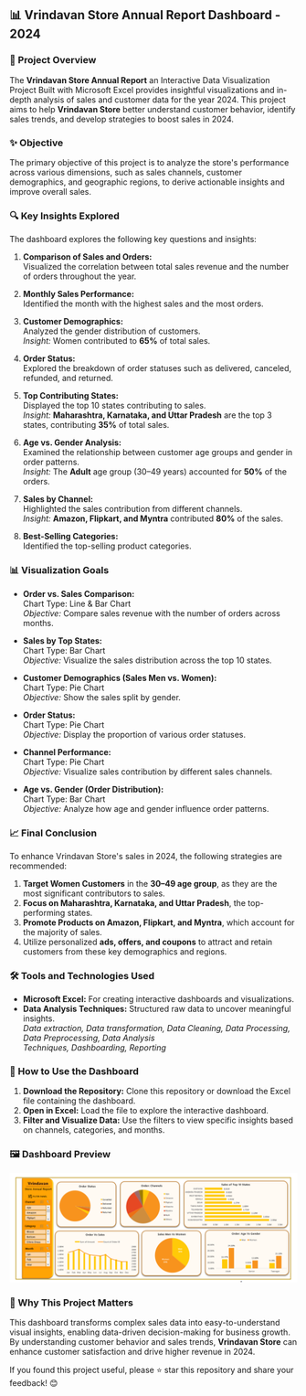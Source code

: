 ## 📊 Vrindavan Store Annual Report Dashboard - 2024  

### 📜 Project Overview  
The **Vrindavan Store Annual Report** an Interactive Data Visualization Project Built with Microsoft Excel provides insightful visualizations and in-depth analysis of sales and customer data for the year 2024. This project aims to help **Vrindavan Store** better understand customer behavior, identify sales trends, and develop strategies to boost sales in 2024.

### ✨ Objective  
The primary objective of this project is to analyze the store's performance across various dimensions, such as sales channels, customer demographics, and geographic regions, to derive actionable insights and improve overall sales.

### 🔍 Key Insights Explored  
The dashboard explores the following key questions and insights:

1. **Comparison of Sales and Orders:**  
   Visualized the correlation between total sales revenue and the number of orders throughout the year.

2. **Monthly Sales Performance:**  
   Identified the month with the highest sales and the most orders.

3. **Customer Demographics:**  
   Analyzed the gender distribution of customers.  
   *Insight:* Women contributed to **65%** of total sales.

4. **Order Status:**  
   Explored the breakdown of order statuses such as delivered, canceled, refunded, and returned.

5. **Top Contributing States:**  
   Displayed the top 10 states contributing to sales.  
   *Insight:* **Maharashtra, Karnataka, and Uttar Pradesh** are the top 3 states, contributing **35%** of total sales.

6. **Age vs. Gender Analysis:**  
   Examined the relationship between customer age groups and gender in order patterns.  
   *Insight:* The **Adult** age group (30–49 years) accounted for **50%** of the orders.

7. **Sales by Channel:**  
   Highlighted the sales contribution from different channels.  
   *Insight:* **Amazon, Flipkart, and Myntra** contributed **80%** of the sales.

8. **Best-Selling Categories:**  
   Identified the top-selling product categories.

### 📊 Visualization Goals  

- **Order vs. Sales Comparison:**  
  Chart Type: Line & Bar Chart  
  *Objective:* Compare sales revenue with the number of orders across months.

- **Sales by Top States:**  
  Chart Type: Bar Chart  
  *Objective:* Visualize the sales distribution across the top 10 states.

- **Customer Demographics (Sales Men vs. Women):**  
  Chart Type: Pie Chart  
  *Objective:* Show the sales split by gender.

- **Order Status:**  
  Chart Type: Pie Chart  
  *Objective:* Display the proportion of various order statuses.

- **Channel Performance:**  
  Chart Type: Pie Chart  
  *Objective:* Visualize sales contribution by different sales channels.

- **Age vs. Gender (Order Distribution):**  
  Chart Type: Bar Chart  
  *Objective:* Analyze how age and gender influence order patterns.

### 📈 Final Conclusion  
To enhance Vrindavan Store's sales in 2024, the following strategies are recommended:

1. **Target Women Customers** in the **30–49 age group**, as they are the most significant contributors to sales.  
2. **Focus on Maharashtra, Karnataka, and Uttar Pradesh**, the top-performing states.  
3. **Promote Products on Amazon, Flipkart, and Myntra**, which account for the majority of sales.  
4. Utilize personalized **ads, offers, and coupons** to attract and retain customers from these key demographics and regions.

### 🛠️ Tools and Technologies Used  

- **Microsoft Excel:** For creating interactive dashboards and visualizations.
- **Data Analysis Techniques:** Structured raw data to uncover meaningful insights.<br>
*Data extraction, Data transformation, Data Cleaning, Data Processing, Data Preprocessing, Data Analysis<br> Techniques, Dashboarding, Reporting*
 
### 📂 How to Use the Dashboard  

1. **Download the Repository:** Clone this repository or download the Excel file containing the dashboard.  
2. **Open in Excel:** Load the file to explore the interactive dashboard.  
3. **Filter and Visualize Data:** Use the filters to view specific insights based on channels, categories, and months.

### 🖼️ Dashboard Preview  

![Vrindavan Store Annual Report](Vrindavan%20Store%20Annual%20Report.png)

### 🌟 Why This Project Matters  
This dashboard transforms complex sales data into easy-to-understand visual insights, enabling data-driven decision-making for business growth. By understanding customer behavior and sales trends, **Vrindavan Store** can enhance customer satisfaction and drive higher revenue in 2024.

If you found this project useful, please ⭐ star this repository and share your feedback! 😊
